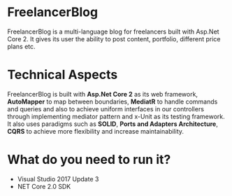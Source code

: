 # FreelancerBlog
FreelancerBlog is a multi-language blog for freelancers built with Asp.Net Core 2. It gives its user the ability to post content, portfolio, different price plans etc.

# Technical Aspects
FreelancerBlog is built with **Asp.Net Core 2** as its web framework, **AutoMapper** to map between boundaries, **MediatR** to handle commands and queries and also to achieve uniform interfaces in our controllers through implementing mediator pattern and x-Unit as its testing framework. 
It also uses paradigms such as **SOLID**, **Ports and Adapters Architecture**, **CQRS** to achieve more flexibility and increase maintainability.

# What do you need to run it?
- Visual Studio 2017 Update 3
- NET Core 2.0 SDK

